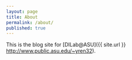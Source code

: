 ```yaml
---
layout: page
title: About
permalink: /about/
published: true
---
```


This is the blog site for [DILab@ASU]({{ site.url }} http://www.public.asu.edu/~yren32).
